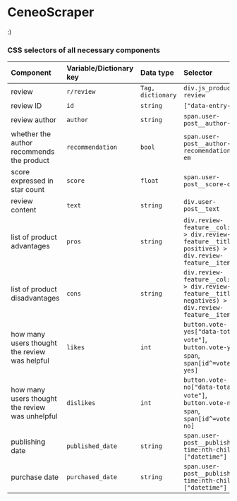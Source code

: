 # CeneoScraper

:)

### CSS selectors of all necessary components

|Component|Variable/Dictionary key|Data type|Selector|
| :- | :- | :- | :- |
|review|`r/review`|`Tag, dictionary`|`div.js_product-review`|
|review ID|`id`|`string`|`["data-entry-id"]`|
|review author|`author`|`string`|`span.user-post__author-name`|
|whether the author recommends the product|`recommendation`|`bool`|`span.user-post__author-recomendation > em`|
|score expressed in star count|`score`|`float`|`span.user-post__score-count`|
|review content|`text`|`string`|`div.user-post__text`|
|list of product advantages|`pros`|`string`|`div.review-feature__col:has( > div.review-feature__title--positives) > div.review-feature__item`|
|list of product disadvantages|`cons`|`string`|`div.review-feature__col:has( > div.review-feature__title--negatives) > div.review-feature__item`|
|how many users thought the review was helpful|`likes`|`int`|`button.vote-yes["data-total-vote"]`, `button.vote-yes > span`, `span[id^=votes-yes]`|
|how many users thought the review was unhelpful|`dislikes`|`int`|`button.vote-no["data-total-vote"]`, `button.vote-no > span`, `span[id^=votes-no]`|
|publishing date|`published_date`|`string`|`span.user-post__published > time:nth-child(1) ["datetime"]`|
|purchase date|`purchased_date`|`string`|`span.user-post__published > time:nth-child(2) ["datetime"]`|